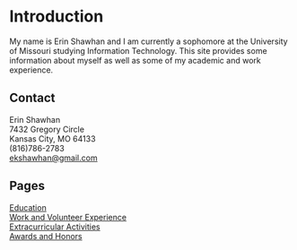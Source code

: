 # Introduction
My name is Erin Shawhan and I am currently a sophomore at the University of Missouri studying Information Technology. This site provides some information about myself as well as some of my academic and work experience. 
## Contact
Erin Shawhan  
7432 Gregory Circle  
Kansas City, MO 64133  
(816)786-2783  
ekshawhan@gmail.com  
## Pages
[Education](https://github.com/erinshawhan/midterm-IT1000/blob/main/education.md)  
[Work and Volunteer Experience](https://github.com/erinshawhan/midterm-IT1000/blob/main/work-volunteer.md)  
[Extracurricular Activities](https://github.com/erinshawhan/midterm-IT1000/blob/main/extracurriculars.md)  
[Awards and Honors](https://github.com/erinshawhan/midterm-IT1000/blob/main/awards-honors.md)
